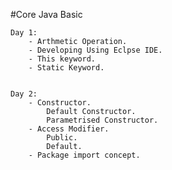 #Core Java Basic

	Day 1:
		- Arthmetic Operation.
		- Developing Using Eclpse IDE.
		- This keyword.
		- Static Keyword.
		
		
	Day 2:
		- Constructor.
			Default Constructor.
			Parametrised Constructor.
		- Access Modifier.
			Public.
			Default.
		- Package import concept.